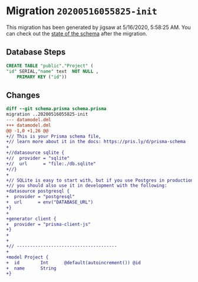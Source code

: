 # Migration `20200516055825-init`

This migration has been generated by jigsaw at 5/16/2020, 5:58:25 AM.
You can check out the [state of the schema](./schema.prisma) after the migration.

## Database Steps

```sql
CREATE TABLE "public"."Project" (
"id" SERIAL,"name" text  NOT NULL ,
    PRIMARY KEY ("id"))
```

## Changes

```diff
diff --git schema.prisma schema.prisma
migration ..20200516055825-init
--- datamodel.dml
+++ datamodel.dml
@@ -1,0 +1,26 @@
+// This is your Prisma schema file,
+// learn more about it in the docs: https://pris.ly/d/prisma-schema
+
+//datasource sqlite {
+//  provider = "sqlite"
+//  url      = "file:./db.sqlite"
+//}
+
+// SQLite is easy to start with, but if you use Postgres in production
+// you should also use it in development with the following:
+datasource postgresql {
+  provider = "postgresql"
+  url      = env("DATABASE_URL")
+}
+
+generator client {
+  provider = "prisma-client-js"
+}
+
+
+// --------------------------------------
+
+model Project {
+  id        Int      @default(autoincrement()) @id
+  name      String
+}
```
